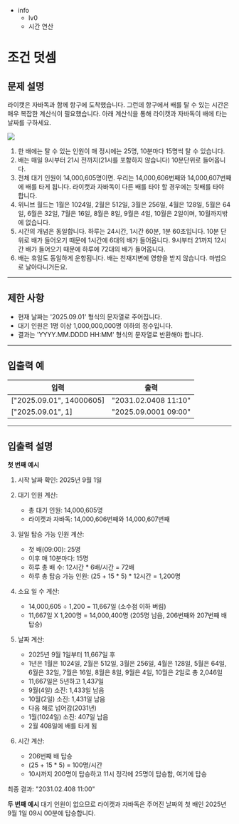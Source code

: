 - info
    - lv0
    - 시간 연산

# 조건 덧셈
## 문제 설명
라이캣은 자바독과 함께 항구에 도착했습니다. 그런데 항구에서 배를 탈 수 있는 시간은 매우 복잡한 계산식이 필요했습니다. 아래 계산식을 통해 라이캣과 자바독이 배에 타는 날짜를 구하세요.

![](./3-1.png)

1. 한 배에는  탈 수 있는 인원이 매 정시에는 25명, 10분마다 15명씩 탈 수 있습니다.
2. 배는 매일 9시부터 21시 전까지(21시를 포함하지 않습니다) 10분단위로 들어옵니다. 
3. 전체 대기 인원이 14,000,605명이면. 우리는 14,000,606번째와 14,000,607번째에 배를 타게 됩니다. 라이캣과 자바독이 다른 배를 타야 할 경우에는 뒷배를 타야 합니다.
4. 위니브 월드는 1월은 1024일, 2월은 512일, 3월은 256일, 4월은 128일, 5월은 64일, 6월은 32일, 7월은 16일, 8월은 8일, 9월은 4일, 10월은 2일이며, 10월까지밖에 없습니다.
5. 시간의 개념은 동일합니다. 하루는 24시간, 1시간 60분, 1분 60초입니다. 10분 단위로 배가 들어오기 때문에 1시간에 6대의 배가 들어옵니다. 9시부터 21까지 12시간 배가 들어오기 때문에 하루에 72대의 배가 들어옵니다.
6. 배는 휴일도 동일하게 운항됩니다. 배는 천재지변에 영향을 받지 않습니다. 마법으로 날아다니거든요.


---

## 제한 사항

- 현재 날짜는 '2025.09.01' 형식의 문자열로 주어집니다.
- 대기 인원은 1명 이상 1,000,000,000명 이하의 정수입니다.
- 결과는 'YYYY.MM.DDDD HH:MM' 형식의 문자열로 반환해야 합니다.

---

## 입출력 예

| 입력 | 출력 |
| ---- | ---- |
| ["2025.09.01", 14000605] | "2031.02.0408 11:10" |
| ["2025.09.01", 1] | "2025.09.0001 09:00" |

---

## 입출력 설명
**첫 번째 예시**

1. 시작 날짜 확인: 2025년 9월 1일

2. 대기 인원 계산:
   - 총 대기 인원: 14,000,605명
   - 라이캣과 자바독: 14,000,606번째와 14,000,607번째

3. 일일 탑승 가능 인원 계산:
   - 첫 배(09:00): 25명
   - 이후 매 10분마다: 15명
   - 하루 총 배 수: 12시간 * 6배/시간 = 72배
   - 하루 총 탑승 가능 인원: (25 + 15 * 5) * 12시간 = 1,200명

4. 소요 일 수 계산:
   - 14,000,605 ÷ 1,200 = 11,667일 (소수점 이하 버림)
   - 11,667일 X 1,200명 = 14,000,400명 (205명 남음, 206번째와 207번째 배 탑승)

5. 날짜 계산:
   - 2025년 9월 1일부터 11,667일 후
   - 1년은 1월은 1024일, 2월은 512일, 3월은 256일, 4월은 128일, 5월은 64일, 6월은 32일, 7월은 16일, 8월은 8일, 9월은 4일, 10월은 2일로 총 2,046일
   - 11,667일은 5년하고 1,437일
   - 9월(4일) 소진: 1,433일 남음
   - 10월(2일) 소진: 1,431일 남음
   - 다음 해로 넘어감(2031년)
   - 1월(1024일) 소진: 407일 남음
   - 2월 408일에 배를 타게 됨

6. 시간 계산:
   - 206번째 배 탑승
   - (25 + 15 * 5) = 100명/시간
   - 10시까지 200명이 탑승하고 11시 정각에 25명이 탑승함, 여기에 탑승

최종 결과: "2031.02.408 11:00"

**두 번째 예시**
대기 인원이 없으므로 라이캣과 자바독은 주어진 날짜의 첫 배인 2025년 9월 1일 09시 00분에 탑승합니다.